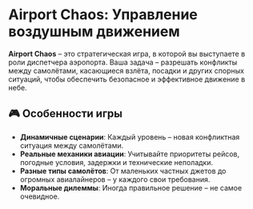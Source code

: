 # Airport Chaos: Управление воздушным движением

**Airport Chaos** – это стратегическая игра, в которой вы выступаете в роли диспетчера аэропорта. Ваша задача – разрешать конфликты между самолётами, касающиеся взлёта, посадки и других спорных ситуаций, чтобы обеспечить безопасное и эффективное движение в небе.

## 🎮 Особенности игры

- **Динамичные сценарии**: Каждый уровень – новая конфликтная ситуация между самолётами.
- **Реальные механики авиации**: Учитывайте приоритеты рейсов, погодные условия, задержки и технические неполадки.
- **Разные типы самолётов**: От маленьких частных джетов до огромных авиалайнеров – у каждого свои требования.
- **Моральные дилеммы**: Иногда правильное решение – не самое очевидное.
